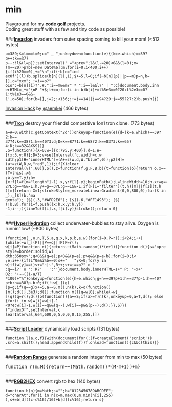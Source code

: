 min
=========

Playground for my **[code golf]** projects.<br>
Coding great stuff with as few and tiny code as possible!

###**[Invas!on]**
invaders from outer spacing coming to kill your mom! (<512 bytes)
<pre><code>p=389;$=l=m=t=0;c=" _ ";onkeydown=function(e){(k=e.which)==39?p++:k==37?
p--:!l&amp;(l=p)};setInterval('_="&lt;pre&gt;";l&amp;(l-=20)&lt;0&amp;&amp;(l=0);m=
(m+=20)&gt;p?b[+new Date%6]:m;for(i=0;i&lt;400;i++){if(i%20==0)_+="\n";if(~b[n="ind
exOf"](l))b.splice(b[n](l),1),$+=5,l=0;if(~b[n](p)||p==m)p=n,b=[],c="xxx";_+=i==p?"
oIo":~b[n](i)?".#.":i==m&amp;&amp;m?" * ":i==l&amp;&amp;l?" | ":c}document.body.inn
erHTML=_+="\nP "+$;t+=o;for(i in b)b[i]+=t%5e3==0?20:t%2e3==0?1:t%1e3==0&amp;&amp;-
1',o=50);for(b=[],j=2;j&lt;136;j+=j==14||j==94?29:j==55?27:2)b.push(j)</code></pre>
[Invasion Hack] by [@aemkei] (466 bytes)

---

###**[Tron]**
destroy your friends! competitive 1on1 tron clone. (773 bytes)
<pre><code>a=A=0;with(c.getContext("2d"))onkeyup=function(e){d=(k=e.which)==39?2:k==
37?4:k==38?1:k==40?3:d;D=k==87?1:k==68?2:k==83?3:k==65?4:D;k==32&amp;&amp;X&amp;S()}
,S=function(){X=0;w=[{x:795,y:400}];d=1;W=[{x:5,y:0}];D=3;v=setInterval('c.width=c.w
idth;p1[H="innerHTML"]=(A+=z(w,d,W,"blue",0));p2[H]=(a+=z(W,D,w,"red",1));if(X)clear
Interval(v)',60)},S(),z=function(f,g,F,B,b){t=function(o){return o.x==(T=this).x&amp
;o.y==T.y};h={x:f[l=f[m="length"]-1].x,y:f[l].y};beginPath();L=lineWidth=10;h.x+=g==
2?L:g==4&amp;&amp;-L;h.y+=g==3?L:g==1&amp;&amp;-L;if(F[I="filter"](t,h)[m]||f[I](t,h
)[m])return X=1;strokeStyle=_=createLinearGradient(0,0,800,0);for($ in _);_[$](b,"ma
genta");_[$](.3,"#AFD2E6");_[$](.6,"#FF1493");_[$](!b,B);for(i=f.push({x:h.x,y:h.y})
-1;i--;){lineTo(f[i].x,f[i].y)}stroke();return 0}</code></pre>

---

###**[HyperHydration]**
collect underwater-bubbles to stay alive. Oxygen is runnin' low! (~800 bytes)
<pre><code>(function(_,o,n,T,S,a,q,x,k,p,b,e,w){for(i=0,P=r();i&lt;24;i++){while(~w[_](P)||P==q||!P)P=r();
w[i]=P}function r(){return~~(Math.random()*(e+1))}function d(){s='&lt;pre style=border:solid;wi
dth:350px&gt;';q&lt;0&amp;&amp;(q=e);p&lt;0&amp;&amp;(p=e);p&gt;e&amp;&amp;(p=e-b);for(i=0;i&lt
;e;i++){if(i^0&amp;&amp;i%b==0)s+="   ";R=0;for(y in w)if(w[y]==i)s+="~|~",R++;s+=i==p?" &gt; "
:q==i?' o ':!R?'   ':''}document.body.innerHTML=s+" P: "+x+"				    O2: "+~~((1-a/T)
*100)+"%"}onkeyup=function(e){h=e.which;g=h==39?p+1:h==37?p-1:h==40?p+b:h==38?p-b:0;if(!~w[_](g)
)p=g;if(q==g)x+=5,a-=S,m(),n(k),k=o(function(){m();d()},3e3);d()};function m(){q=w[0];while(~w[_
](q))q=r();d()}o(function(){a+=S;if(a&gt;=T)n(k),onkeyup=0,a=T,d(); else {for(i in w)w[i]=w[i]-1
&lt;0?e:w[i]-1,w[i]==q&amp;&amp;(q--),w[i]==p&amp;&amp;(p--);d();}},S)})("indexOf",setInterval,c
learInterval,6e4,600,0,5,0,0,0,15,255,[])</code></pre>

---

###**[Script Loader]**
dynamically load scripts (131 bytes)
<pre><code>function l(a,c,f){with(document)for(;(f=createElement('script'))
.src=a.shift();head.appendChild(f))f.onload=function(){c&&c(this)}}</code></pre>

---

###**[Random Range]**
generate a random integer from min to max (50 bytes)
<pre>function r(m,M){return~~(Math.random()*(M-m+1))+m}</pre>

---

###**[RGB2HEX]**
convert rgb to hex (140 bytes)
<pre><code>function h(n){m=Math;s="";b="0123456789ABCDEF";
d="charAt";for(i in n)c=m.max(0,m.min(n[i],255)
),s+=b[d]((c-c%16)/16)+b[d](c%16);return s}</code></pre>

[code golf]:http://en.wikipedia.org/wiki/Code_golf
[Invas!on]:http://rawgit.com/misantronic/min/master/invasion/invasion.html
[Invasion Hack]:http://jsbin.com/spaceinvader
[@aemkei]:http://twitter.com/aemkei
[HyperHydration]:http://rawgit.com/misantronic/min/master/hyperhydration/hyperhydration.html
[Random Range]:http://github.com/misantronic/min/tree/master/random_range
[RGB2HEX]:http://github.com/misantronic/min/tree/master/random_range
[Tron]:http://rawgit.com/misantronic/min/master/tron/tron.html
[Script Loader]:http://github.com/misantronic/min/tree/master/scriptLoader